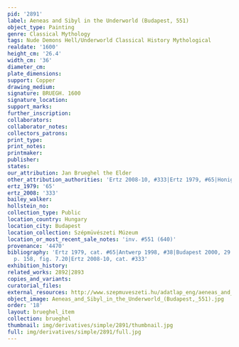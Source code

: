 ```yaml
---
pid: '2891'
label: Aeneas and Sibyl in the Underworld (Budapest, 551)
object_type: Painting
genre: Classical Mythology
tags: Nude Demons Hell/Underworld Classical History Mythological
realdate: '1600'
height_cm: '26.4'
width_cm: '36'
diameter_cm: 
plate_dimensions: 
support: Copper
drawing_medium: 
signature: BRUEGH. 1600
signature_location: 
support_marks: 
further_inscription: 
collaborators: 
collaborator_notes: 
collectors_patrons: 
print_type: 
print_notes: 
printmaker: 
publisher: 
states: 
our_attribution: Jan Brueghel the Elder
other_attribution_authorities: 'Ertz 2008-10, #333|Ertz 1979, #65|Honig database'
ertz_1979: '65'
ertz_2008: '333'
bailey_walker: 
hollstein_no: 
collection_type: Public
location_country: Hungary
location_city: Budapest
location_collection: Szépmüvészeti Múzeum
location_or_most_recent_sale_notes: 'inv. #551 (640)'
provenance: '4470'
bibliography: 'Ertz 1979, cat. #65|Antwerp 1998, #38|Budapest 2000, 29|Silver 2006,
  p. 158, fig. 7.20|Ertz 2008-10, cat. #333'
exhibition_history: 
related_works: 2892|2893
copies_and_variants: 
curatorial_files: 
external_resources: http://www.szepmuveszeti.hu/adatlap_eng/aeneas_and_sibyl_in_the_8584
object_image: Aeneas_and_Sibyl_in_the_Underworld_(Budapest,_551).jpg
order: '18'
layout: brueghel_item
collection: brueghel
thumbnail: img/derivatives/simple/2891/thumbnail.jpg
full: img/derivatives/simple/2891/full.jpg
---
```


